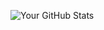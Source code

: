 ![Your GitHub Stats](https://github-readme-stats.vercel.app/api?username=Dagmawi-a-Negatu&show_icons=true&theme=radical)
